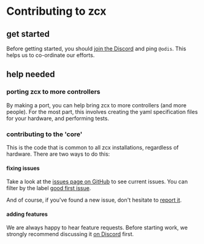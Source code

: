 # Contributing to zcx

## get started

Before getting started, you should [join the Discord](https://discord.zcxcore.com) and ping `@odis`.
This helps us to co-ordinate our efforts.

## help needed

### porting zcx to more controllers

By making a port, you can help bring zcx to more controllers (and more people).
For the most part, this involves creating the yaml specification files for your hardware, and performing tests.

### contributing to the 'core'

This is the code that is common to all zcx installations, regardless of hardware.
There are two ways to do this:

#### fixing issues

Take a look at the [issues page on GitHub](https://github.com/odisfm/zcx-core/issues) to see current issues.
You can filter by the label [good first issue](https://github.com/odisfm/zcx-core/issues?q=is%3Aissue%20state%3Aopen%20label%3A%22good%20first%20issue%22).

And of course, if you've found a new issue, don't hesitate to [report it](/lessons/reporting-bugs).

#### adding features

We are always happy to hear feature requests.
Before starting work, we strongly recommend discussing it [on Discord](https://discord.zcxcore.com) first.
